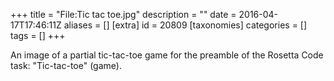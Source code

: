 +++
title = "File:Tic tac toe.jpg"
description = ""
date = 2016-04-17T17:46:11Z
aliases = []
[extra]
id = 20809
[taxonomies]
categories = []
tags = []
+++

An image of a partial tic-tac-toe game for the preamble of the Rosetta Code task: "Tic-tac-toe"  (game).

